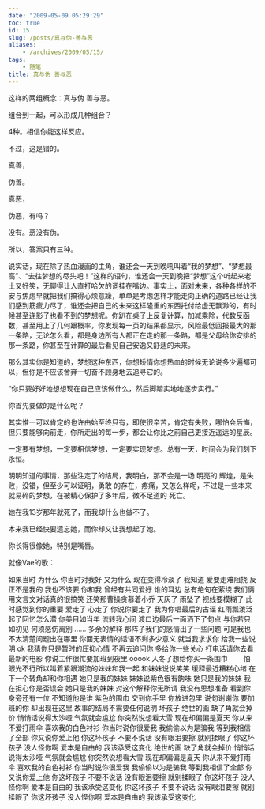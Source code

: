 ```yaml
---
date: "2009-05-09 05:29:29"
toc: true
id: 15
slug: /posts/真与伪-善与恶
aliases:
    - /archives/2009/05/15/
tags:
    - 随笔
title: 真与伪 善与恶
---
```


这样的两组概念：真与伪 善与恶。 

组合到一起，可以形成几种组合？ 

4种。相信你能这样反应。 

不过，这是错的。 

真善， 

伪善。 

真恶， 

伪恶，有吗？ 

没有。恶没有伪。 

所以，答案只有三种。 

说实话，现在除了热血漫画的主角，谁还会一天到晚吼叫着“我的梦想”、“梦想最高”、“去往梦想的尽头吧！”这样的语句，谁还会一天到晚把“梦想”这个听起来老土又好笑，无聊得让人直打哈欠的词挂在嘴边。事实上，面对未来，各种各样的不安与焦虑早就把我们搞得心烦意躁，单单是考虑怎样才能走向正确的道路已经让我们感到筋疲力尽了，谁还会把自己的未来这样隆重的东西托付给虚无飘渺的，有时候甚至连影子也看不到的梦想呢。你趴在桌子上反复计算，加减乘除，代数反函数，甚至用上了几何跟概率，你发现每一页的结果都显示，风险最低回报最大的那一条路，无论怎么看，都是身边所有人都正在走的那一条路，都是父母给你安排的那一条路，你甚至在计算的最后看见自己安逸又舒适的未来。 

那么其实你是知道的，梦想这种东西，你想矫情你想热血的时候无论说多少遍都可以，但你是不应该舍弃一切奋不顾身地去追寻它的。 

“你只要好好地想想现在自己应该做什么，然后脚踏实地地逐步实行。” 

你首先要做的是什么呢？ 

其实惟一可以肯定的也许由始至终只有，即使很辛苦，肯定有失败，哪怕会后悔，但只要能够向前走，你所走出的每一步，都会让你比之前自己更接近遥远的星辰。 

一定要有梦想，一定要相信梦想，一定要实现梦想。总有一天，时间会为我们刻下永恒。 

明明知道的事情，那些注定了的结局，我明白，那不会是一场 明亮的 辉煌，是失败，没错，但至少可以证明，勇敢 的存在，疼痛，又怎么样呢，不过是一些本来就易碎的梦想，在被精心保护了多年后，微不足道的 死亡。 

她在我13岁那年就死了，而我却什么也做不了。 

本来我已经快要遗忘她，而你却又让我想起了她。 

你长得很像她，特别是嘴唇。 

就像Vae的歌： 

如果当时
为什么 你当时对我好
又为什么 现在变得冷淡了
我知道 爱要走难阻挠
反正不是我的 我也不该要
你和我 曾经有共同爱好
谁的耳边 总有绝句在萦绕
我们俩 用文言文对话真的很搞笑
还笑那曹操贪慕着小乔
天灰了 雨坠了
视线要模糊了
此时感觉到你的重要
爱走了 心走了
你说你要走了
我为你唱最后的古谣
红雨瓢泼泛起了回忆怎么潜
你美目如当年
流转我心间
渡口边最后一面洒下了句点
与你若只如初见
何须感伤离别
......
多余的解释
那阵子我们的感情出了一些问题
可是我也不太清楚问题出在哪里
你面无表情的话语不剩多少意义
就当我求求你 给我一些说明
ok 我猜你只是暂时的压抑心情
不再去追问你 多给你一些关心
打电话请你去看最新的电影
你说工作很忙要加班到夜里
ooook 入冬了想给你买一条围巾
　　怕眼光不行所以叫着紧跟潮流的妹妹和我一起
和妹妹说说笑笑 缓释最近糟糕心绪
在下一个转角却和你相遇
她只是我的妹妹 妹妹说紫色很有韵味
她只是我的妹妹 我在担心你是否误会
她只是我的妹妹 对这个解释你无所谓
我没有思想准备 看到你身旁还有一位 不知道他是谁
紫色的围巾 交到你手里
你放进包里 说句谢谢你
要加班的你 却出现在这里
故事的结局不需要任何说明
坏孩子
绝世的画
缺了角就会掉价
悄悄话说得太沙哑
气氛就会尴尬
你突然说想看大雪
现在却偏偏是夏天
你从来不爱打雨伞
喜欢我的白色衬衫
你当时说你很爱我
我偷偷以为是骗我
等到我相信了全部
你又说你爱上他
你这坏孩子 不要不说话
没有眼泪要擦 就别揉眼了
你这坏孩子 没人怪你啊
爱本是自由的 我该承受这变化
绝世的画
缺了角就会掉价
悄悄话说得太沙哑
气氛就会尴尬
你突然说想看大雪
现在却偏偏是夏天
你从来不爱打雨伞
喜欢我的白色衬衫
你当时说你很爱我
我偷偷以为是骗我
等到我相信了全部
你又说你爱上他
你这坏孩子 不要不说话
没有眼泪要擦 就别揉眼了
你这坏孩子 没人怪你啊
爱本是自由的 我该承受这变化
你这坏孩子 不要不说话
没有眼泪要擦 就别揉眼了
你这坏孩子 没人怪你啊
爱本是自由的 我该承受这变化